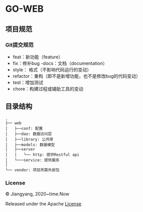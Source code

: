 # GO-WEB

## 项目规范


### Git提交规范
- feat：新功能（feature）
- fix：修补bug
 -docs：文档（documentation）
- style： 格式（不影响代码运行的变动）
- refactor：重构（即不是新增功能，也不是修改bug的代码变动）
- test：增加测试
- chore：构建过程或辅助工具的变动

## 目录结构

```
.
├── web
│   ├──conf: 配置
│   ├──dao: 数据访问层
│   ├──library: 公共库
│   ├──models: 数据模型
│   ├──server
│   │   └── http: 提供Restful api
│   └───service: 提供服务
│
└── vendor: 项目所需外部包
```

### License
© Jiangyang, 2020~time.Now

Released under the Apache [License](https://github.com/comeonjy/go-web/blob/master/LICENSE)